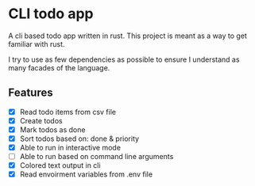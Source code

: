 # CLI todo app
A cli based todo app written in rust.
This project is meant as a way to get familiar with rust.

I try to use as few dependencies as possible to ensure I understand as many facades of the language.

## Features
- [x] Read todo items from csv file
- [x] Create todos
- [x] Mark todos as done
- [x] Sort todos based on: done & priority
- [x] Able to run in interactive mode
- [ ] Able to run based on command line arguments
- [x] Colored text output in cli
- [x] Read envoirment variables from .env file
